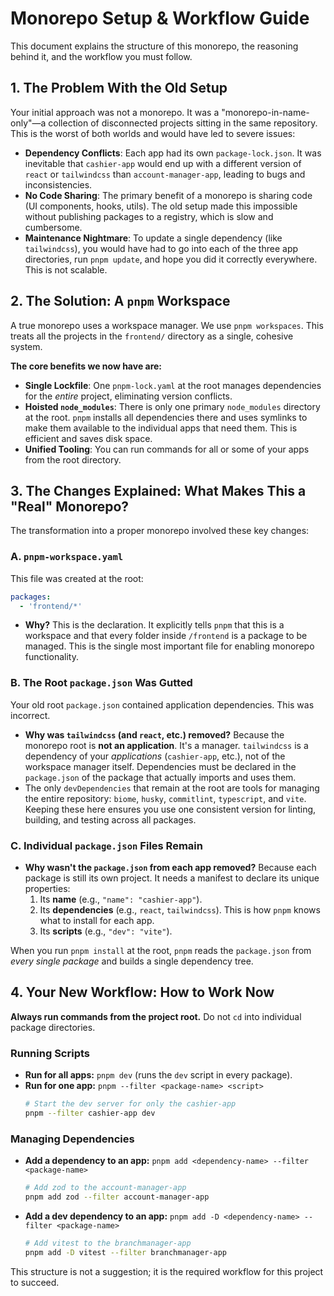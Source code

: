 # Monorepo Setup & Workflow Guide

This document explains the structure of this monorepo, the reasoning behind it, and the workflow you must follow.

## 1. The Problem With the Old Setup

Your initial approach was not a monorepo. It was a "monorepo-in-name-only"—a collection of disconnected projects sitting in the same repository. This is the worst of both worlds and would have led to severe issues:

-   **Dependency Conflicts**: Each app had its own `package-lock.json`. It was inevitable that `cashier-app` would end up with a different version of `react` or `tailwindcss` than `account-manager-app`, leading to bugs and inconsistencies.
-   **No Code Sharing**: The primary benefit of a monorepo is sharing code (UI components, hooks, utils). The old setup made this impossible without publishing packages to a registry, which is slow and cumbersome.
-   **Maintenance Nightmare**: To update a single dependency (like `tailwindcss`), you would have had to go into each of the three app directories, run `pnpm update`, and hope you did it correctly everywhere. This is not scalable.

## 2. The Solution: A `pnpm` Workspace

A true monorepo uses a workspace manager. We use `pnpm workspaces`. This treats all the projects in the `frontend/` directory as a single, cohesive system.

**The core benefits we now have are:**
-   **Single Lockfile**: One `pnpm-lock.yaml` at the root manages dependencies for the *entire* project, eliminating version conflicts.
-   **Hoisted `node_modules`**: There is only one primary `node_modules` directory at the root. `pnpm` installs all dependencies there and uses symlinks to make them available to the individual apps that need them. This is efficient and saves disk space.
-   **Unified Tooling**: You can run commands for all or some of your apps from the root directory.

## 3. The Changes Explained: What Makes This a "Real" Monorepo?

The transformation into a proper monorepo involved these key changes:

### A. `pnpm-workspace.yaml`
This file was created at the root:
```yaml
packages:
  - 'frontend/*'
```
-   **Why?** This is the declaration. It explicitly tells `pnpm` that this is a workspace and that every folder inside `/frontend` is a package to be managed. This is the single most important file for enabling monorepo functionality.

### B. The Root `package.json` Was Gutted
Your old root `package.json` contained application dependencies. This was incorrect.
-   **Why was `tailwindcss` (and `react`, etc.) removed?** Because the monorepo root is **not an application**. It's a manager. `tailwindcss` is a dependency of your *applications* (`cashier-app`, etc.), not of the workspace manager itself. Dependencies must be declared in the `package.json` of the package that actually imports and uses them.
-   The only `devDependencies` that remain at the root are tools for managing the entire repository: `biome`, `husky`, `commitlint`, `typescript`, and `vite`. Keeping these here ensures you use one consistent version for linting, building, and testing across all packages.

### C. Individual `package.json` Files Remain
-   **Why wasn't the `package.json` from each app removed?** Because each package is still its own project. It needs a manifest to declare its unique properties:
    1.  Its **name** (e.g., `"name": "cashier-app"`).
    2.  Its **dependencies** (e.g., `react`, `tailwindcss`). This is how `pnpm` knows what to install for each app.
    3.  Its **scripts** (e.g., `"dev": "vite"`).

When you run `pnpm install` at the root, `pnpm` reads the `package.json` from *every single package* and builds a single dependency tree.

## 4. Your New Workflow: How to Work Now

**Always run commands from the project root.** Do not `cd` into individual package directories.

### Running Scripts
-   **Run for all apps:** `pnpm dev` (runs the `dev` script in every package).
-   **Run for one app:** `pnpm --filter <package-name> <script>`
    ```bash
    # Start the dev server for only the cashier-app
    pnpm --filter cashier-app dev
    ```

### Managing Dependencies
-   **Add a dependency to an app:** `pnpm add <dependency-name> --filter <package-name>`
    ```bash
    # Add zod to the account-manager-app
    pnpm add zod --filter account-manager-app
    ```
-   **Add a dev dependency to an app:** `pnpm add -D <dependency-name> --filter <package-name>`
    ```bash
    # Add vitest to the branchmanager-app
    pnpm add -D vitest --filter branchmanager-app
    ```

This structure is not a suggestion; it is the required workflow for this project to succeed.
